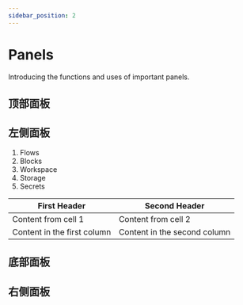 ```yaml
---
sidebar_position: 2
---
```


# Panels

Introducing the functions and uses of important panels.

## 顶部面板

## 左侧面板

1. Flows
2. Blocks
3. Workspace
4. Storage
5. Secrets

|First Header | Second Header|
|------------ | -------------|
|Content from cell 1 | Content from cell 2|
|Content in the first column | Content in the second column|

## 底部面板



## 右侧面板

